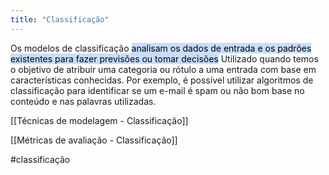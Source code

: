 ```yaml
---
title: "Classificação"
---
```

Os modelos de classificação <mark style="background: #ADCCFFA6;">analisam os dados de entrada e os padrões existentes para fazer previsões ou tomar decisões</mark>
Utilizado quando temos o objetivo de atribuir uma categoria ou rótulo a uma entrada com base em características conhecidas. Por exemplo, é possível utilizar algoritmos de classificação para identificar se um e-mail é spam ou não bom base no conteúdo e nas palavras utilizadas.

[[Técnicas de modelagem - Classificação]]

[[Métricas de avaliação - Classificação]]


#classificação 